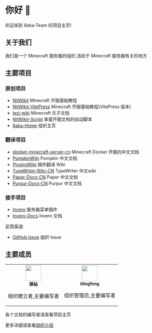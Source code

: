 # 你好 👋

欢迎来到 8aka-Team 的项目主页!

## 关于我们

我们是一个 Minecraft 服务器的组织,活跃于 Minecraft 服务器有关的地方

## 主要项目

### 原创项目

* [NitWikit](https://github.com/8aka-Team/NitWikit) Minecraft 开服基础教程
* [NitWikit-VitePress](https://github.com/8aka-Team/NitWikit-VitePress) Minecraft 开服基础教程(VitePress 版本)
* [lezi-wiki](https://github.com/8aka-Team/lezi-wiki) Minecraft 乐子文档
* [NitWikit-Script](https://github.com/8aka-Team/NitWiki-Script) 笨蛋开服文档的自动脚本
* [8aka-Home](https://github.com/8aka-Team/8aka-Home) 组织主页

### 翻译项目

* [docker-minecraft-server-cn](https://github.com/8aka-Team/docker-minecraft-server-cn) Minecraft Docker 开服的中文文档
* [PumpkinWiki](https://github.com/8aka-Team/Pumpkin-Website-CN) Pumpkin 中文文档
* [PluginsWiki](https://github.com/8aka-Team/PluginsWiki) 插件翻译 Wiki
* [TypeWriter-Wiki-CN](https://github.com/8aka-Team/TypeWriter-Wiki-CN) TypeWriter 中文wiki
* [Paper-Docs-CN](https://github.com/8aka-Team/PaperMC-docs-CN) Paper 中文文档
* [Purpur-Docs-CN](https://github.com/8aka-Team/Purpur-Docs-CN) Purpur 中文文档

### 接手项目

* [Invero](https://github.com/8aka-Team/Invero) 服务器菜单插件
* [Invero-Docs](https://github.com/8aka-Team/Invero-Docs) Invero 文档

反馈渠道:

* [GitHub Issue](https://github.com/8aka-Team/.github) 组织 Issue

## 主要成员

<table>
  <tr>
    <!-- Yi zhan -->
    <td align="center">
      <a href="https://github.com/postyizhan"
        ><img
          src="https://avatars.githubusercontent.com/u/97342038"
          width="50px;"
          alt=""
        /><br /><sub><b>驿站</b></sub></a
      >
      <p>组织建立者,主要编写者</p>
    </td>
  <!-- lilingfeng -->
    <td align="center">
      <a href="https://github.com/lilingfengdev"
        ><img
          src="https://avatars.githubusercontent.com/u/145678359"
          width="50px;"
          alt=""
        /><br /><sub><b>lilingfeng</b></sub></a>
      <p>组织管理员,主要编写者</p>
    </td>
</table>

各个文档的编写者请查看项目主页

更多详细请查看[组织介绍](https://github.com/8aka-Team/.github)